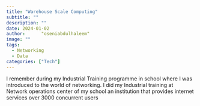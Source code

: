 ```yaml
---
title: "Warehouse Scale Computing"
subtitle: ""
description: ""
date: 2024-01-02
author:      "oseniabdulhaleem"
image: ""
tags:
  - Networking
  - Data
categories: ["Tech"]
---
```


I remember during my Industrial Training programme in school where I was introduced to the world of networking. I did my Industrial training at Network operations center of my school an institution that provides internet services over 3000 concurrent users
